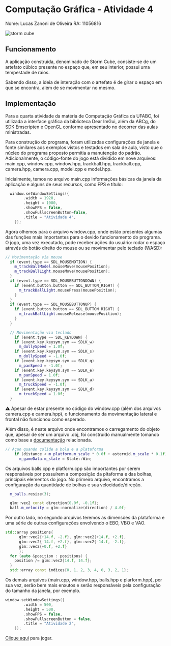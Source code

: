# Computação Gráfica - Atividade 4

Nome: Lucas Zanoni de Oliveira
RA: 11056816

![storm cube](https://user-images.githubusercontent.com/27233049/206914958-d92987e2-8ac7-40bc-9f60-700cb7c725ad.png)

## Funcionamento

A aplicação construída, denominado de Storm Cube, consiste-se de um artefato cúbico presente no espaço que, em seu interior, possui uma tempestade de raios.

Sabendo disso, a ideia de interação com o artefato é de girar o espaço em que se encontra, além de se movimentar no mesmo.

## Implementação

Para a quarta atividade da matéria de Computação Gráfica da UFABC, foi utilizada a interface gráfica da biblioteca Dear ImGui, além da ABCg, do SDK Emscripten e OpenGL conforme apresentado no decorrer das aulas ministradas.

Para construção do programa, foram utilizadas configurações de janela e fonte similares aos exemplos vistos e testados em sala de aula, visto que o núcleo do programa proposto permitia a manutenção do padrão. Adicionalmente, o código-fonte do jogo está dividido em nove arquivos: main.cpp, window.cpp, window.hpp, trackball.hpp, trackball.cpp, camera.hpp, camera.cpp, model.cpp e model.hpp.

Inicialmente, temos no arquivo main.cpp informações básicas da janela da aplicação e alguns de seus recursos, como FPS e título:

```c++
  window.setWindowSettings({
        .width = 1920,
        .height = 1080,
        .showFPS = false,
        .showFullscreenButton=false,
        .title = "Atividade 4", 
    });
```

Agora olhemos para o arquivo window.cpp, onde estão presentes algumas das funções mais importantes para o devido funcionamento do programa. O jogo, uma vez executado, pode receber ações do usuário: rodar o espaço através do botão direito do mouse ou se movimentar pelo teclado (WASD):

```c++
// Movimentação via mouse
  if (event.type == SDL_MOUSEMOTION) {
    m_trackBallModel.mouseMove(mousePosition);
    m_trackBallLight.mouseMove(mousePosition);
  }
  if (event.type == SDL_MOUSEBUTTONDOWN) {    
    if (event.button.button == SDL_BUTTON_RIGHT) {
      m_trackBallLight.mousePress(mousePosition);
    }
  }
  if (event.type == SDL_MOUSEBUTTONUP) {
    if (event.button.button == SDL_BUTTON_RIGHT) {
      m_trackBallLight.mouseRelease(mousePosition);
    }
  }
```

```c++
  // Movimentação via teclado
    if (event.type == SDL_KEYDOWN) {
    if (event.key.keysym.sym == SDLK_w)
      m_dollySpeed = 1.0f;
    if (event.key.keysym.sym == SDLK_s)
      m_dollySpeed = -1.0f;
    if (event.key.keysym.sym == SDLK_q)
      m_panSpeed = -1.0f;
    if (event.key.keysym.sym == SDLK_e)
      m_panSpeed = 1.0f;
    if (event.key.keysym.sym == SDLK_a)
      m_truckSpeed = -1.0f;
    if (event.key.keysym.sym == SDLK_d)
      m_truckSpeed = 1.0f;
  }
```
:warning: Apesar de estar presente no código do window.cpp (além dos arquivos camera.cpp e camera.hpp), o funcionamento da movimentação lateral e frontal não funcionou como esperado.

Além disso, é neste arquivo onde encontramos o carregamento do objeto que, apesar de ser um arquivo .obj, foi construído manualmente tomando como base a [documentação](https://www.cs.cmu.edu/~mbz/personal/graphics/obj.html) relacionada.


```c++
// Açao quando colide a bola e a plataforma
    if (distance < m_platform.m_scale * 0.6f + asteroid.m_scale * 0.1f) {
      m_gameData.m_state = State::Win;
```

Os arquivos balls.cpp e platform.cpp são importantes por serem responsáveis por possuírem a composição da pltaforma e das bolhas, principais elementos do jogo. No primeiro arquivo, encontramos a configuração da quantidade de bolhas e sua velocidade/direção.

```c++
  m_balls.resize(3);
```

```c++
  glm::vec2 const direction{0.0f, -0.1f};
  ball.m_velocity = glm::normalize(direction) / 4.0f;
```

Por outro lado, no segundo arquivos teremos as dimensões da plataforma e uma série de outras configurações envolvendo o EBO, VBO e VAO.


```c++
std::array positions{
      glm::vec2{+14.f, -2.f}, glm::vec2{+14.f, +2.f},
      glm::vec2{-14.f, +2.f}, glm::vec2{-14.f, -2.f},
      glm::vec2{+0.f, +2.f}
      };
  for (auto &position : positions) {
    position /= glm::vec2{14.f, 14.f};
  }
  std::array const indices{0, 1, 2, 3, 4, 0, 3, 2, 1};
```

Os demais arquivos (main.cpp, window.hpp, balls.hpp e plarform.hpp), por sua vez, serão bem mais enxutos e serão responsáveis pela configuração do tamanho da janela, por exemplo.

```c++
window.setWindowSettings({
        .width = 500,
        .height = 500,
        .showFPS = false,
        .showFullscreenButton = false,
        .title = "Atividade 2",
    });
```

[Clique aqui](https://zzanoni.github.io/computacao_grafica/atividade2/abcg/public/index.html) para jogar. 
